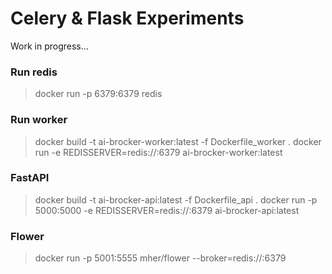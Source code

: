 # Celery & Flask Experiments

Work in progress...

### Run redis
> docker run -p 6379:6379 redis

### Run worker
> docker build -t ai-brocker-worker:latest -f Dockerfile_worker .
> docker run -e REDISSERVER=redis://<ip>:6379 ai-brocker-worker:latest

### FastAPI
> docker build -t ai-brocker-api:latest -f Dockerfile_api .
> docker run -p 5000:5000 -e REDISSERVER=redis://<ip>:6379 ai-brocker-api:latest

### Flower
> docker run -p 5001:5555 mher/flower --broker=redis://<ip>:6379